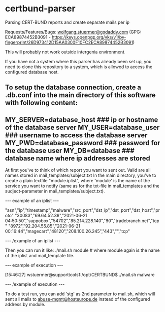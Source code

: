 # certbund-parser

Parsing CERT-BUND reports and create separate mails per ip

Requests/Features/Bugs: wolfgang.stuermer@godaddy.com (GPG: ECA89874452B3091 - https://keys.openpgp.org/vks/v1/by-fingerprint/26D973412D15AA0300F10FC2ECA89874452B3091)

This will probably not work outside intergenia environment.

If you have not a system where this parser has already been set up, you need to clone this repository to a system, which is allowed to access the configured database host.

To setup the database connection, create a .db.conf into the main directory of this software with following content:
---

MY_SERVER=database_host ### ip or hostname of the database server
MY_USER=database_user ### username to access the database server
MY_PWD=database_password ### password for the database user
MY_DB=database ### database name where ip addresses are stored
---


At first you've to think of which report you want to sent out. Valid are all names stored in mail_templates/subject.txt
In the main directory, you've to create a plain textfile "module.iplist", where 'module' is the name of the service you want to notify (same as for the txt-file in mail_templates and the sudject-parameter in mail_templates/subject.txt).

--- example of an iplist ---

"asn","ip","timestamp","malware","src_port","dst_ip","dst_port","dst_host","proto"
"30083","69.64.52.38","2021-06-21 04:50:50","suppobox","54702","85.214.228.140","80","tradebranch.net","tcp"
"8972","92.204.55.85","2021-06-21 00:16:44","magecart","48120","208.100.26.245","443","","tcp"

--- /example of an iplist ---


Then you can run it like:
./mail.sh module # where module again is the name of the iplist and mail_template file.

--- example of execution ---

[15:46:27] wstuermer@supporttools1:/opt/CERTBUND$ ./mail.sh malware

--- /example of execution ---


To do a test run, you can add 'stg' as 2nd parameter to mail.sh, which will sent all mails to abuse-mgmt@hosteurope.de instead of the configured address by module.
